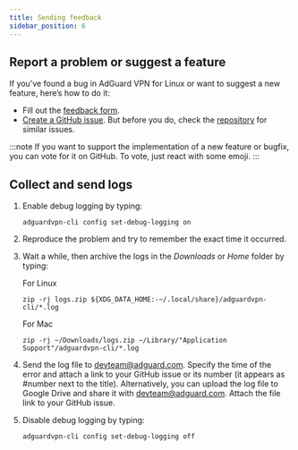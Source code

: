 ```yaml
---
title: Sending feedback
sidebar_position: 6
---
```


## Report a problem or suggest a feature

If you’ve found a bug in AdGuard VPN for Linux or want to suggest a new feature, here’s how to do it:

- Fill out the [feedback form](https://surveys.adguard.com/en/vpn_linux/form.html).
- [Create a GitHub issue](https://github.com/AdguardTeam/AdGuardVPNCLI/issues/new/choose). But before you do, check the [repository](https://github.com/AdguardTeam/AdGuardVPNCLI/issues?q=is%3Aissue) for similar issues.

:::note
If you want to support the implementation of a new feature or bugfix, you can vote for it on GitHub. To vote, just react with some emoji.
:::

## Collect and send logs

1. Enable debug logging by typing:

   `adguardvpn-cli config set-debug-logging on`

2. Reproduce the problem and try to remember the exact time it occurred.

3. Wait a while, then archive the logs in the _Downloads_ or _Home_ folder by typing:

   For Linux

   `zip -rj logs.zip ${XDG_DATA_HOME:-~/.local/share}/adguardvpn-cli/*.log`

   For Mac

   `zip -rj ~/Downloads/logs.zip ~/Library/"Application Support"/adguardvpn-cli/*.log`

4. Send the log file to <devteam@adguard.com>. Specify the time of the error and attach a link to your GitHub issue or its number (it appears as #number next to the title). Alternatively, you can upload the log file to Google Drive and share it with <devteam@adguard.com>. Attach the file link to your GitHub issue.

5. Disable debug logging by typing:

   `adguardvpn-cli config set-debug-logging off`
